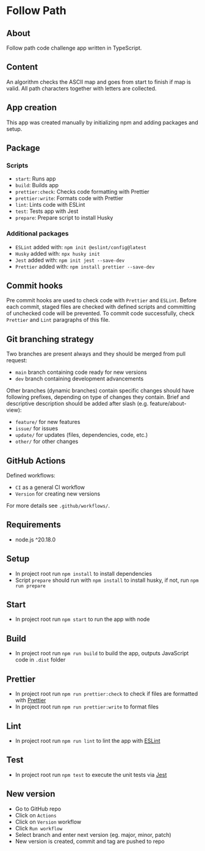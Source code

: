 # Follow Path

## About
Follow path code challenge app written in TypeScript.

## Content
An algorithm checks the ASCII map and goes from start to finish if map is valid.
All path characters together with letters are collected.

## App creation
This app was created manually by initializing npm and adding packages and setup.

## Package
### Scripts
* `start`: Runs app
* `build`: Builds app
* `prettier:check`: Checks code formatting with Prettier
* `prettier:write`: Formats code with Prettier
* `lint`: Lints code with ESLint
* `test`: Tests app with Jest
* `prepare`: Prepare script to install Husky

### Additional packages
* `ESLint` added with: `npm init @eslint/config@latest`
* `Husky` added with: `npx husky init`
* `Jest` added with: `npm init jest --save-dev`
* `Prettier` added with: `npm install prettier --save-dev`

## Commit hooks
Pre commit hooks are used to check code with `Prettier` and `ESLint`.
Before each commit, staged files are checked with defined scripts and committing of unchecked code will be prevented.
To commit code successfully, check `Prettier` and `Lint` paragraphs of this file.

## Git branching strategy
Two branches are present always and they should be merged from pull request:
* `main` branch containing code ready for new versions
* `dev` branch containing development advancements

Other branches (dynamic branches) contain specific changes should have following prefixes, depending on type of changes they contain. Brief and descriptive description should be added after slash (e.g. feature/about-view):
* `feature/` for new features
* `issue/` for issues
* `update/` for updates (files, dependencies, code, etc.)
* `other/` for other changes

## GitHub Actions
Defined workflows:
* `CI` as a general CI workflow
* `Version` for creating new versions

For more details see `.github/workflows/`.

## Requirements
* node.js ^20.18.0

## Setup
* In project root run `npm install` to install dependencies
* Script `prepare` should run with `npm install` to install husky, if not, run `npm run prepare`

## Start
* In project root run `npm start` to run the app with node

## Build
* In project root run `npm run build` to build the app, outputs JavaScript code in `.dist` folder

## Prettier
* In project root run `npm run prettier:check` to check if files are formatted with [Prettier](https://prettier.io)
* In project root run `npm run prettier:write` to format files

## Lint
* In project root run `npm run lint` to lint the app with [ESLint](https://eslint.org)

## Test
* In project root run `npm test` to execute the unit tests via [Jest](https://jestjs.io)

## New version
* Go to GitHub repo
* Click on `Actions`
* Click on `Version` workflow
* Click `Run workflow`
* Select branch and enter next version (eg. major, minor, patch)
* New version is created, commit and tag are pushed to repo

